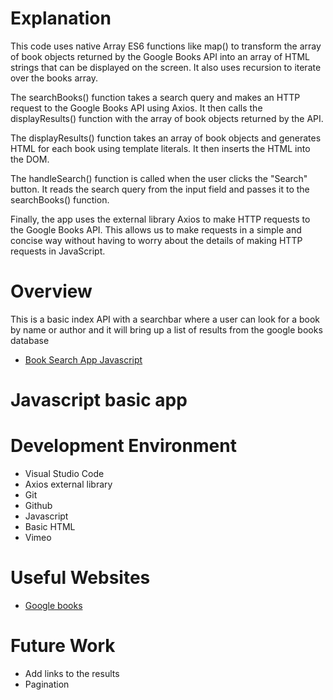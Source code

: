 # Explanation 
This code uses native Array ES6 functions like map() to transform the array of book objects returned by the Google Books API into an array of HTML strings that can be displayed on the screen. It also uses recursion to iterate over the books array.

The searchBooks() function takes a search query and makes an HTTP request to the Google Books API using Axios. It then calls the displayResults() function with the array of book objects returned by the API.

The displayResults() function takes an array of book objects and generates HTML for each book using template literals. It then inserts the HTML into the DOM.

The handleSearch() function is called when the user clicks the "Search" button. It reads the search query from the input field and passes it to the searchBooks() function.

Finally, the app uses the external library Axios to make HTTP requests to the Google Books API. This allows us to make requests in a simple and concise way without having to worry about the details of making HTTP requests in JavaScript.

# Overview
This is a basic index API with a searchbar where a user can look for a book by name or author and it will bring up a list of results from the google books database


* [Book Search App Javascript](https://vimeo.com/800714689/f09e1977a0)

# Javascript basic app


# Development Environment

* Visual Studio Code
* Axios external library
* Git 
* Github 
* Javascript 
* Basic HTML
* Vimeo

# Useful Websites

* [Google books ](https://books.google.com)

# Future Work

* Add links to the results
* Pagination